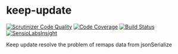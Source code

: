 keep-update
===========

[![Scrutinizer Code Quality](https://scrutinizer-ci.com/g/fezfez/keep-update/badges/quality-score.png?b=master)](https://scrutinizer-ci.com/g/fezfez/keep-update/?branch=master)
[![Code Coverage](https://scrutinizer-ci.com/g/fezfez/keep-update/badges/coverage.png?b=master)](https://scrutinizer-ci.com/g/fezfez/keep-update/?branch=master)
[![Build Status](https://scrutinizer-ci.com/g/fezfez/keep-update/badges/build.png?b=master)](https://scrutinizer-ci.com/g/fezfez/keep-update/build-status/master)
[![SensioLabsInsight](https://insight.sensiolabs.com/projects/18aed416-db11-4e14-bd3b-0a18f23683b6/mini.png)](https://insight.sensiolabs.com/projects/18aed416-db11-4e14-bd3b-0a18f23683b6)

Keep update resolve the problem of remaps data from jsonSerialize
